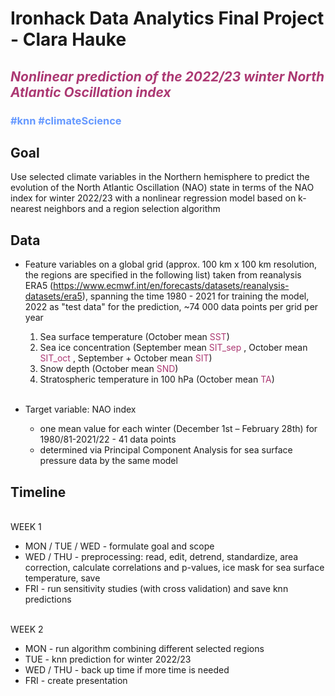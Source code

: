# Ironhack Data Analytics Final Project - Clara Hauke

## <span style="color:#ac3973"><em> Nonlinear prediction of the 2022/23 winter North Atlantic Oscillation index </em></span>

### <span style="color:#6699ff"> \#knn \#climateScience </span>

## Goal
Use selected climate variables in the Northern hemisphere to predict the evolution of the North Atlantic Oscillation (NAO) state in terms of the NAO index for winter 2022/23 with a nonlinear regression model based on k-nearest neighbors and a region selection algorithm


## Data
- Feature variables on a global grid (approx. 100 km x 100 km resolution, the regions are specified in the following list) taken from reanalysis ERA5 (https://www.ecmwf.int/en/forecasts/datasets/reanalysis-datasets/era5), spanning the time 1980 - 2021 for training the model, 2022 as "test data" for the prediction, ~74 000 data points per grid per year
	1. Sea surface temperature (October mean  <span style="color:#ac3973">SST</span>)
    2. Sea ice concentration (September mean <span style="color:#ac3973">SIT_sep </span>, October mean <span style="color:#ac3973">SIT_oct </span>, September + October mean <span style="color:#ac3973">SIT</span>)
    3. Snow depth (October mean <span style="color:#ac3973">SND</span>)
    4. Stratospheric temperature in 100 hPa (October mean <span style="color:#ac3973">TA</span>) <br> <br>

- Target variable: NAO index
	- one mean value for each winter (December 1st – February 28th) for 1980/81-2021/22 - 41 data points
    - determined via Principal Component Analysis for sea surface pressure data by the same model

## Timeline
<br> WEEK 1</br>
- MON / TUE / WED - formulate goal and scope
- WED / THU - preprocessing: read, edit, detrend, standardize, area correction, calculate correlations and p-values, ice mask for sea surface temperature, save
- FRI - run sensitivity studies (with cross validation) and save knn predictions

<br> WEEK 2</br>
- MON - run algorithm combining different selected regions
- TUE - knn prediction for winter 2022/23
- WED / THU - back up time if more time is needed
- FRI - create presentation


